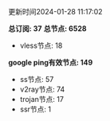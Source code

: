 更新时间2024-01-28 11:17:02

**总订阅: 37**
**总节点: 6528**
- vless节点: 18

**google ping有效节点: 149**
- ss节点: 57
- v2ray节点: 74
- trojan节点: 17
- ssr节点: 1
